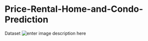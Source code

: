 # Price-Rental-Home-and-Condo-Prediction
Dataset
![enter image description here](https://ibb.co/qpc7N9r)
